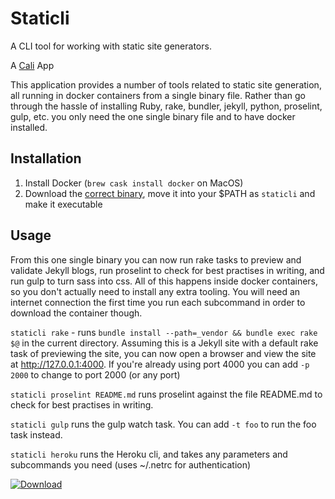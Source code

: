 # Staticli

A CLI tool for working with static site generators.

A [Cali](https://github.com/skybet/cali) App

This application provides a number of tools related to static site generation, all running in docker containers from a single binary file.  Rather than go through the hassle of installing Ruby, rake, bundler, jekyll, python, proselint, gulp, etc. you only need the one single binary file and to have docker installed.

## Installation

1. Install Docker (`brew cask install docker` on MacOS)
2. Download the [correct binary](https://bintray.com/staticli/staticli/staticli/_latestVersion), move it into your $PATH as `staticli` and make it executable

## Usage

From this one single binary you can now run rake tasks to preview and validate Jekyll blogs, run proselint to check for best practises in writing, and run gulp to turn sass into css.  All of this happens inside docker containers, so you don't actually need to install any extra tooling.  You will need an internet connection the first time you run each subcommand in order to download the container though.

`staticli rake` - runs `bundle install --path=_vendor && bundle exec rake $@` in the current directory.  Assuming this is a Jekyll site with a default rake task of previewing the site, you can now open a browser and view the site at http://127.0.0.1:4000.  If you're already using port 4000 you can add `-p 2000` to change to port 2000 (or any port)

`staticli proselint README.md` runs proselint against the file README.md to check for best practises in writing.

`staticli gulp` runs the gulp watch task.  You can add `-t foo` to run the foo task instead.

`staticli heroku` runs the Heroku cli, and takes any parameters and subcommands you need (uses ~/.netrc for authentication)

[ ![Download](https://api.bintray.com/packages/staticli/staticli/staticli/images/download.svg) ](https://bintray.com/staticli/staticli/staticli/_latestVersion)